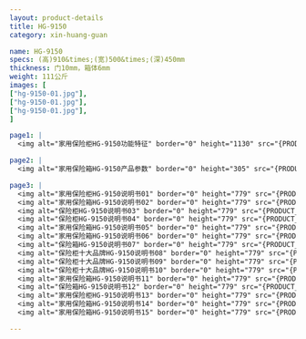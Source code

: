 ```yaml
---
layout: product-details
title: HG-9150
category: xin-huang-guan

name: HG-9150
specs: (高)910&times;(宽)500&times;(深)450mm
thickness: 门10mm，箱体6mm
weight: 111公斤
images: [
["hg-9150-01.jpg"],
["hg-9150-01.jpg"],
["hg-9150-01.jpg"],
]

page1: |
  <img alt="家用保险柜HG-9150功能特征" border="0" height="1130" src="{PRODUCT_IMAGES}products/hg-gn.jpg" width="538" />

page2: |
  <img alt="家用保险箱HG-9150产品参数" border="0" height="305" src="{PRODUCT_IMAGES}products/hg-cpcs.jpg" width="538" />

page3: |
  <img alt="家用保险柜HG-9150说明书01" border="0" height="779" src="{PRODUCT_IMAGES}products/hg-sm01.jpg" width="528" /><br />
  <img alt="家用保险箱HG-9150说明书02" border="0" height="779" src="{PRODUCT_IMAGES}products/hg-sm02.jpg" width="528" /><br />
  <img alt="保险柜HG-9150说明书03" border="0" height="779" src="{PRODUCT_IMAGES}products/hg-sm03.jpg" width="528" /><br />
  <img alt="保险柜HG-9150说明书04" border="0" height="779" src="{PRODUCT_IMAGES}products/hg-sm04.jpg" width="528" /><br />
  <img alt="家用保险箱HG-9150说明书05" border="0" height="779" src="{PRODUCT_IMAGES}products/hg-sm05.jpg" width="528" /><br />
  <img alt="家用保险箱HG-9150说明书06" border="0" height="779" src="{PRODUCT_IMAGES}products/hg-sm06.jpg" width="528" /><br />
  <img alt="保险箱HG-9150说明书07" border="0" height="779" src="{PRODUCT_IMAGES}products/hg-sm07.jpg" width="528" /><br />
  <img alt="保险柜十大品牌HG-9150说明书08" border="0" height="779" src="{PRODUCT_IMAGES}products/hg-sm08.jpg" width="528" /><br />
  <img alt="保险柜十大品牌HG-9150说明书09" border="0" height="779" src="{PRODUCT_IMAGES}products/hg-sm09.jpg" width="528" /><br />
  <img alt="保险柜十大品牌HG-9150说明书10" border="0" height="779" src="{PRODUCT_IMAGES}products/hg-sm10.jpg" width="528" /><br />
  <img alt="家用保险箱HG-9150说明书11" border="0" height="779" src="{PRODUCT_IMAGES}products/hg-sm11.jpg" width="528" /><br />
  <img alt="保险箱HG-9150说明书12" border="0" height="779" src="{PRODUCT_IMAGES}products/hg-sm12.jpg" width="528" /><br />
  <img alt="家用保险柜HG-9150说明书13" border="0" height="779" src="{PRODUCT_IMAGES}products/hg-sm13.jpg" width="528" /><br />
  <img alt="家用保险箱HG-9150说明书14" border="0" height="779" src="{PRODUCT_IMAGES}products/hg-sm14.jpg" width="528" /><br />
  <img alt="家用保险箱HG-9150说明书15" border="0" height="779" src="{PRODUCT_IMAGES}products/hg-sm15.jpg" width="528" />

---
```

